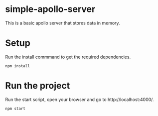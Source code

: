 # simple-apollo-server
This is a basic apollo server that stores data in memory. 


# Setup
Run the install commmand to get the required dependencies.
```
npm install
```

# Run the project
Run the start script, open your browser and go to http://localhost:4000/. 
```
npm start
```





